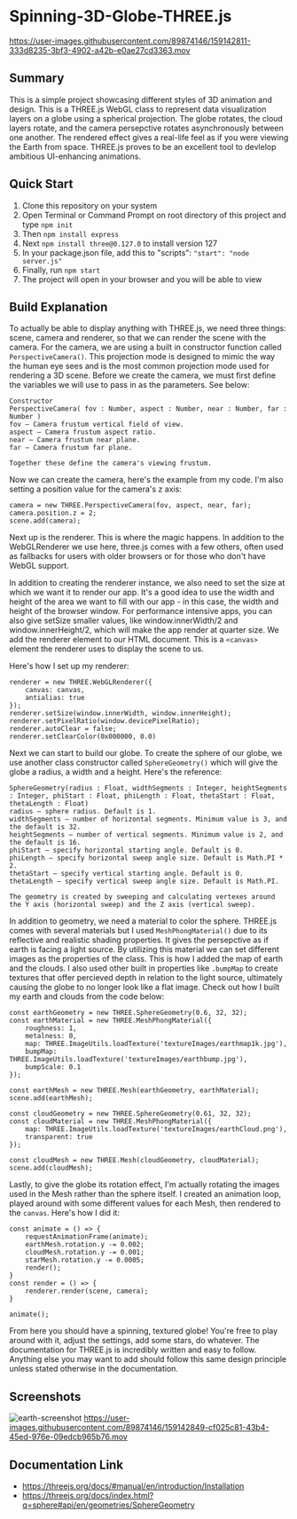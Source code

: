# Spinning-3D-Globe-THREE.js

https://user-images.githubusercontent.com/89874146/159142811-333d8235-3bf3-4902-a42b-e0ae27cd3363.mov

## Summary 
This is a simple project showcasing different styles of 3D animation and design. This is a THREE.js WebGL class to represent data visualization layers on a globe using a spherical projection. The globe rotates, the cloud layers rotate, and the camera persepctive rotates asynchronously between one another. The rendered effect gives a real-life feel as if you were viewing the Earth from space. THREE.js proves to be an excellent tool to devlelop ambitious UI-enhancing animations. 

## Quick Start

1. Clone this repository on your system
2. Open Terminal or Command Prompt on root directory of this project and type `npm init`
3. Then `npm install express`
4. Next `npm install three@0.127.0` to install version 127
5. In your package.json file, add this to "scripts": `"start": "node server.js"`
6. Finally, run `npm start`
7. The project will open in your browser and you will be able to view 

## Build Explanation

To actually be able to display anything with THREE.js, we need three things: scene, camera and renderer, so that we can render the scene with the camera. For the camera, we are using a built in constructor function called `PerspectiveCamera()`. This projection mode is designed to mimic the way the human eye sees and is the most common projection mode used for rendering a 3D scene. Before we create the camera, we must first define the variables we will use to pass in as the parameters. See below:
```
Constructor
PerspectiveCamera( fov : Number, aspect : Number, near : Number, far : Number )
fov — Camera frustum vertical field of view.
aspect — Camera frustum aspect ratio.
near — Camera frustum near plane.
far — Camera frustum far plane.

Together these define the camera's viewing frustum.
```
Now we can create the camera, here's the example from my code. I'm also setting a position value for the camera's z axis:
```
camera = new THREE.PerspectiveCamera(fov, aspect, near, far);
camera.position.z = 2;
scene.add(camera);
```
Next up is the renderer. This is where the magic happens. In addition to the WebGLRenderer we use here, three.js comes with a few others, often used as fallbacks for users with older browsers or for those who don't have WebGL support.

In addition to creating the renderer instance, we also need to set the size at which we want it to render our app. It's a good idea to use the width and height of the area we want to fill with our app - in this case, the width and height of the browser window. For performance intensive apps, you can also give setSize smaller values, like window.innerWidth/2 and window.innerHeight/2, which will make the app render at quarter size. We add the renderer element to our HTML document. This is a `<canvas>` element the renderer uses to display the scene to us.

Here's how I set up my renderer:
```
renderer = new THREE.WebGLRenderer({
    canvas: canvas,
    antialias: true
});
renderer.setSize(window.innerWidth, window.innerHeight);
renderer.setPixelRatio(window.devicePixelRatio);
renderer.autoClear = false;
renderer.setClearColor(0x000000, 0.0)
```
Next we can start to build our globe. 
To create the sphere of our globe, we use another class constructor called `SphereGeometry()` which will give the globe a radius, a width and a height. Here's the reference:
```
SphereGeometry(radius : Float, widthSegments : Integer, heightSegments : Integer, phiStart : Float, phiLength : Float, thetaStart : Float, thetaLength : Float)
radius — sphere radius. Default is 1.
widthSegments — number of horizontal segments. Minimum value is 3, and the default is 32.
heightSegments — number of vertical segments. Minimum value is 2, and the default is 16.
phiStart — specify horizontal starting angle. Default is 0.
phiLength — specify horizontal sweep angle size. Default is Math.PI * 2.
thetaStart — specify vertical starting angle. Default is 0.
thetaLength — specify vertical sweep angle size. Default is Math.PI.

The geometry is created by sweeping and calculating vertexes around the Y axis (horizontal sweep) and the Z axis (vertical sweep).
```
In addition to geometry, we need a material to color the sphere. THREE.js comes with several materials but I used `MeshPhongMaterial()` due to its reflective and realistic shading properties. It gives the persepctive as if earth is facing a light source. By utilizing this material we can set different images as the properties of the class. This is how I added the map of earth and the clouds. I also used other built in properties like `.bumpMap` to create textures that offer percieved depth in relation to the light source, ultimately causing the globe to no longer look like a flat image. Check out how I built my earth and clouds from the code below:
```
const earthGeometry = new THREE.SphereGeometry(0.6, 32, 32);
const earthMaterial = new THREE.MeshPhongMaterial({
    roughness: 1,
    metalness: 0,
    map: THREE.ImageUtils.loadTexture('textureImages/earthmap1k.jpg'),
    bumpMap: THREE.ImageUtils.loadTexture('textureImages/earthbump.jpg'),
    bumpScale: 0.1
});

const earthMesh = new THREE.Mesh(earthGeometry, earthMaterial);
scene.add(earthMesh);

const cloudGeometry = new THREE.SphereGeometry(0.61, 32, 32);
const cloudMaterial = new THREE.MeshPhongMaterial({
    map: THREE.ImageUtils.loadTexture('textureImages/earthCloud.png'),
    transparent: true
});

const cloudMesh = new THREE.Mesh(cloudGeometry, cloudMaterial);
scene.add(cloudMesh);
```
Lastly, to give the globe its rotation effect, I'm actually rotating the images used in the Mesh rather than the sphere itself. I created an animation loop, played around with some different values for each Mesh, then rendered to the `canvas`. Here's how I did it:
```
const animate = () => {
    requestAnimationFrame(animate);
    earthMesh.rotation.y -= 0.002;
    cloudMesh.rotation.y -= 0.001;
    starMesh.rotation.y -= 0.0005;
    render();
}
const render = () => {
    renderer.render(scene, camera);
}

animate();
```
From here you should have a spinning, textured globe! You're free to play around with it, adjust the settings, add some stars, do whatever. The documentation for THREE.js is incredibly written and easy to follow. Anything else you may want to add should follow this same design principle unless stated otherwise in the documentation.

## Screenshots
![earth-screenshot](https://user-images.githubusercontent.com/89874146/159142846-f5d3ee57-df01-4669-bbe1-e55817a83a5d.png)
https://user-images.githubusercontent.com/89874146/159142849-cf025c81-43b4-45ed-976e-09edcb965b76.mov

## Documentation Link
- https://threejs.org/docs/#manual/en/introduction/Installation
- https://threejs.org/docs/index.html?q=sphere#api/en/geometries/SphereGeometry

